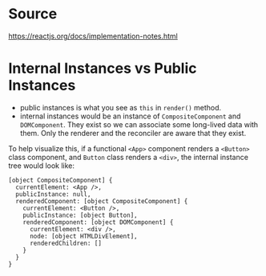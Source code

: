 # Source
https://reactjs.org/docs/implementation-notes.html

# Internal Instances vs Public Instances
* public instances 
    is what you see as `this` in `render()` method.
* internal instances 
    would be an instance of `CompositeComponent` and `DOMComponent`. 
    They exist so we can associate some long-lived data with them.
    Only the renderer and the reconciler are aware that they exist.

To help visualize this, if a functional `<App>` component renders a `<Button>`
class component, and `Button` class renders a `<div>`, the internal instance
tree would look like:

```
[object CompositeComponent] {
  currentElement: <App />,
  publicInstance: null,
  renderedComponent: [object CompositeComponent] {
    currentElement: <Button />,
    publicInstance: [object Button],
    renderedComponent: [object DOMComponent] {
      currentElement: <div />,
      node: [object HTMLDivElement],
      renderedChildren: []
    }
  }
}
```

